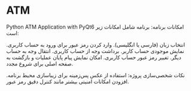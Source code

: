 # ATM
Python ATM Application with PyQt6
امکانات برنامه:
برنامه شامل امکانات زیر است:

انتخاب زبان (فارسی یا انگلیسی).
وارد کردن رمز عبور برای ورود به حساب کاربری.
نمایش موجودی حساب کاربر.
برداشت وجه از حساب کاربری.
انتقال وجه به حساب دیگر.
تغییر رمز عبور حساب کاربری.
امکان نمایش پیام پایان عملیات و بازگشت به صفحه اصلی برای شروع مجدد.

نکات شخصی‌سازی پروژه:
استفاده از عکس پس‌زمینه برای زیباسازی محیط برنامه.
افزودن امکانات امنیتی بیشتر مانند کنترل دقیق رمز عبور.
